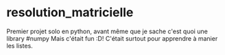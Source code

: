# resolution_matricielle
Premier projet solo en python, avant même que je sache c'est quoi une library #numpy
Mais c'était fun :D! C'était surtout pour apprendre à manier les listes.
